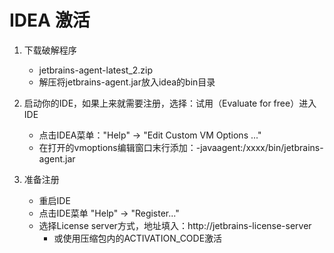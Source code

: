 # IDEA 激活

1. 下载破解程序
    * jetbrains-agent-latest_2.zip
    * 解压将jetbrains-agent.jar放入idea的bin目录
    
2. 启动你的IDE，如果上来就需要注册，选择：试用（Evaluate for free）进入IDE
    * 点击IDEA菜单："Help" -> "Edit Custom VM Options ..."
    * 在打开的vmoptions编辑窗口末行添加：-javaagent:/xxxx/bin/jetbrains-agent.jar

3. 准备注册
    * 重启IDE
    * 点击IDE菜单 "Help" -> "Register..."
    * 选择License server方式，地址填入：http://jetbrains-license-server
        * 或使用压缩包内的ACTIVATION_CODE激活
